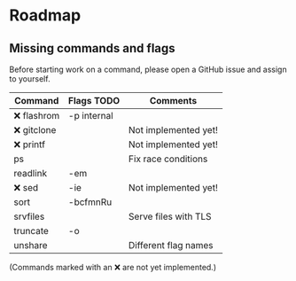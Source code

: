 # Roadmap

## Missing commands and flags

Before starting work on a command, please open a GitHub issue and assign to
yourself.

| Command        | Flags TODO      | Comments               |
| -------------- | --------------- | ---------------------- |
| :x: flashrom   | -p internal     |                        |
| :x: gitclone   |                 | Not implemented yet!   |
| :x: printf     |                 | Not implemented yet!   |
| ps             |                 | Fix race conditions    |
| readlink       | -em             |                        |
| :x: sed        | -ie             | Not implemented yet!   |
| sort           | -bcfmnRu        |                        |
| srvfiles       |                 | Serve files with TLS   |
| truncate       | -o              |                        |
| unshare        |                 | Different flag names   |

(Commands marked with an :x: are not yet implemented.)
